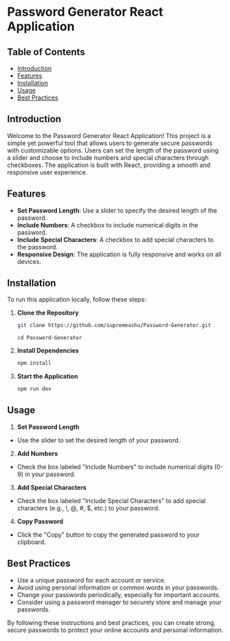 # Password Generator React Application

## Table of Contents

- [Introduction](#introduction)
- [Features](#features)
- [Installation](#installation)
- [Usage](#usage)
- [Best Practices](#best-practices)

## Introduction

Welcome to the Password Generator React Application! This project is a simple yet powerful tool that allows users to generate secure passwords with customizable options. Users can set the length of the password using a slider and choose to include numbers and special characters through checkboxes. The application is built with React, providing a smooth and responsive user experience.

## Features

- **Set Password Length**: Use a slider to specify the desired length of the password.
- **Include Numbers**: A checkbox to include numerical digits in the password.
- **Include Special Characters**: A checkbox to add special characters to the password.
- **Responsive Design**: The application is fully responsive and works on all devices.

## Installation

To run this application locally, follow these steps:

1. **Clone the Repository**

   ```bash
   git clone https://github.com/supremeashu/Password-Generator.git
   ```
   ```
   cd Password-Generator
   ```
2. **Install Dependencies**
 
    ```bash
    npm install
    ```
3. **Start the Application**

    ```bash
    npm run dev
    ```

## Usage

1. **Set Password Length**
  - Use the slider to set the desired length of your password.

2. **Add Numbers**
  - Check the box labeled "Include Numbers" to include numerical digits (0-9) in your password.

3. **Add Special Characters**
  - Check the box labeled "Include Special Characters" to add special characters (e.g., !, @, #, $, etc.) to your password.

4. **Copy Password**
  - Click the "Copy" button to copy the generated password to your clipboard.

## Best Practices

- Use a unique password for each account or service.
- Avoid using personal information or common words in your passwords.
- Change your passwords periodically, especially for important accounts.
- Consider using a password manager to securely store and manage your passwords.

By following these instructions and best practices, you can create strong, secure passwords to protect your online accounts and personal information.
